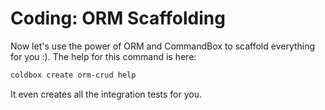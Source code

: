 # Coding: ORM Scaffolding

Now let's use the power of ORM and CommandBox to scaffold everything for you :).  The help for this command is here:

```bash
coldbox create orm-crud help
```

It even creates all the integration tests for you.
